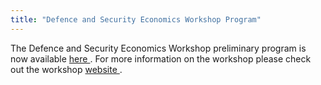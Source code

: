 ```yaml
---
title: "Defence and Security Economics Workshop Program"
---
```

The Defence and Security Economics Workshop preliminary program is now available <a href="https://ryancompton.wordpress.com/wp-content/uploads/2024/08/cdsew-2024-0828-draft.pdf"> here </a>. For more information on the workshop please check out the workshop <a href="https://www.defenceandsecurityeconomicsworkshop.ca/"> website </a>.

